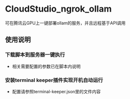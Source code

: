 # CloudStudio_ngrok_ollam
可在腾讯云GPU上一键部署ollam的服务，并且远程基于API调用
## 使用说明
### 下载脚本到服务器一键执行
- 相关需要配置的参数已在脚本内说明
### 安装terminal keeper插件实现开机自动运行
- 配置请参照terminal-keeper.json里的文件内容
